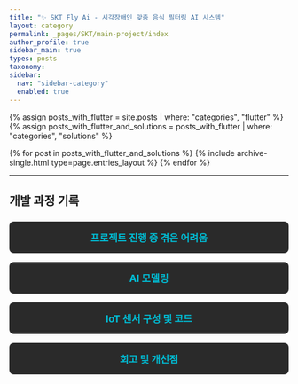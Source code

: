 ```yaml
---
title: "✨ SKT Fly Ai - 시각장애인 맞춤 음식 필터링 AI 시스템"
layout: category
permalink: _pages/SKT/main-project/index
author_profile: true
sidebar_main: true
types: posts
taxonomy:
sidebar:
  nav: "sidebar-category"
  enabled: true
---
```


{% assign posts_with_flutter = site.posts | where: "categories", "flutter" %}
{% assign posts_with_flutter_and_solutions = posts_with_flutter | where: "categories", "solutions" %}

{% for post in posts_with_flutter_and_solutions %}
  {% include archive-single.html type=page.entries_layout %}
{% endfor %}

---

## 개발 과정 기록

<style>
.button-list {
  display: flex;
  flex-direction: column;
  gap: 1rem;
  margin-top: 1.5rem;
}

.button-item {
  display: block;
  background-color: #2a2a2a;
  color: #f5f5f5;
  padding: 1rem;
  border-radius: 8px;
  font-size: 1.1rem;
  font-weight: bold;
  text-decoration: none;
  text-align: center;
  transition: background-color 0.3s ease, transform 0.2s ease;
}

.button-item:hover {
  background-color: #3a3a3a;
  transform: translateY(-2px);
}

.button-item span {
  color: #00bcd4; /* 링크 색상 강조 */
}
</style>

<div class="button-list">
  <a href="_pages/SKT/main-project/difficulties/" class="button-item"><span>프로젝트 진행 중 겪은 어려움</span></a>
  <a href="/SKT/main-project/ai-modeling/" class="button-item"><span>AI 모델링</span></a>
  <a href="_pages/SKT/main-project/iot-tech/" class="button-item"><span>IoT 센서 구성 및 코드</span></a>
  <a href="_pages/SKT/main-project/reflection/" class="button-item"><span>회고 및 개선점</span></a>

</div>
